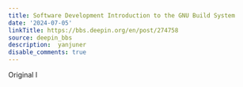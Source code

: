 ```yaml
---
title: Software Development Introduction to the GNU Build System
date: '2024-07-05'
linkTitle: https://bbs.deepin.org/en/post/274758
source: deepin_bbs
description:  yanjuner 
disable_comments: true
---
```

Original l
